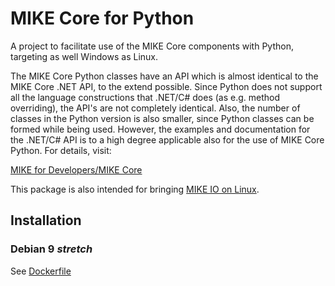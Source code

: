 # MIKE Core for Python

A project to facilitate use of the MIKE Core components with Python, targeting as
well Windows as Linux. 

The MIKE Core Python classes have an API which is almost identical to the MIKE Core .NET API, to the extend possible. 
Since Python does not support all the language constructions that .NET/C\# does (as e.g. method overriding),
the API's are not completely identical. Also, the number of classes in the Python version is also smaller, 
since Python classes can be formed while being used. However, the examples and documentation for the 
.NET/C\# API is to a high degree applicable also for the use of MIKE Core Python. For details, visit:

[MIKE for Developers/MIKE Core](http://docs.mikepoweredbydhi.com/core_libraries/core-libraries/)

This package is also intended for bringing
[MIKE IO on Linux](https://github.com/DHI/mikeio/issues/50). 

## Installation


### Debian 9 *stretch*

See [Dockerfile](Dockerfile)

